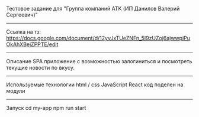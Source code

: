 Тестовое задание для "Группа компаний ATK (ИП Данилов Валерий Сергеевич)"
______________________________________________________________________________________
Ссылка на тз:
https://docs.google.com/document/d/12yvJxTUeZNFn_5I9zUZoj6ajwwpiPuOkAhXBejZPPTE/edit
______________________________________________________________________________________
Описание
SPA приложение с возможностью залогиниться и посмотреть текущие новости по вкусу.
______________________________________________________________________________________
Используемые технологии
html / css
JavaScript
React
код поделен на модули
______________________________________________________________________________________
Запуск 
cd my-app
npm run start
